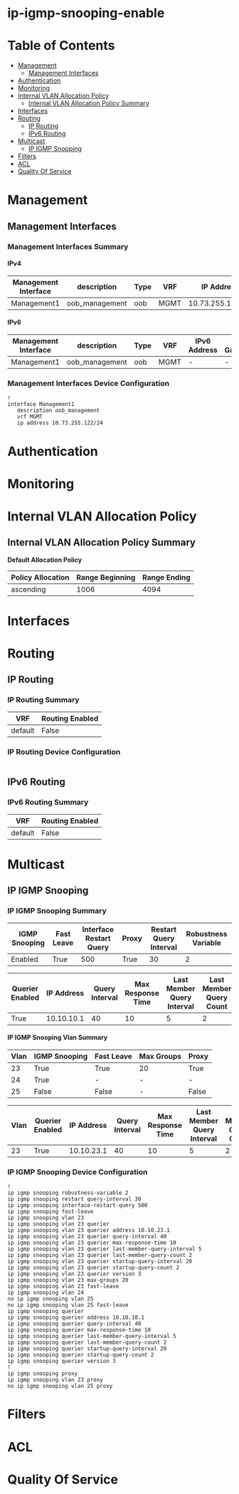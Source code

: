 # ip-igmp-snooping-enable
# Table of Contents

- [Management](#management)
  - [Management Interfaces](#management-interfaces)
- [Authentication](#authentication)
- [Monitoring](#monitoring)
- [Internal VLAN Allocation Policy](#internal-vlan-allocation-policy)
  - [Internal VLAN Allocation Policy Summary](#internal-vlan-allocation-policy-summary)
- [Interfaces](#interfaces)
- [Routing](#routing)
  - [IP Routing](#ip-routing)
  - [IPv6 Routing](#ipv6-routing)
- [Multicast](#multicast)
  - [IP IGMP Snooping](#ip-igmp-snooping)
- [Filters](#filters)
- [ACL](#acl)
- [Quality Of Service](#quality-of-service)

# Management

## Management Interfaces

### Management Interfaces Summary

#### IPv4

| Management Interface | description | Type | VRF | IP Address | Gateway |
| -------------------- | ----------- | ---- | --- | ---------- | ------- |
| Management1 | oob_management | oob | MGMT | 10.73.255.122/24 | 10.73.255.2 |

#### IPv6

| Management Interface | description | Type | VRF | IPv6 Address | IPv6 Gateway |
| -------------------- | ----------- | ---- | --- | ------------ | ------------ |
| Management1 | oob_management | oob | MGMT | -  | - |

### Management Interfaces Device Configuration

```eos
!
interface Management1
   description oob_management
   vrf MGMT
   ip address 10.73.255.122/24
```

# Authentication

# Monitoring

# Internal VLAN Allocation Policy

## Internal VLAN Allocation Policy Summary

**Default Allocation Policy**

| Policy Allocation | Range Beginning | Range Ending |
| ------------------| --------------- | ------------ |
| ascending | 1006 | 4094 |

# Interfaces

# Routing

## IP Routing

### IP Routing Summary

| VRF | Routing Enabled |
| --- | --------------- |
| default | False |

### IP Routing Device Configuration

```eos
```

## IPv6 Routing

### IPv6 Routing Summary

| VRF | Routing Enabled |
| --- | --------------- |
| default | False |

# Multicast

## IP IGMP Snooping

### IP IGMP Snooping Summary

| IGMP Snooping | Fast Leave | Interface Restart Query | Proxy | Restart Query Interval | Robustness Variable |
| ------------- | ---------- | ----------------------- | ----- | ---------------------- | ------------------- |
| Enabled | True | 500 | True | 30 | 2 |

| Querier Enabled | IP Address | Query Interval | Max Response Time | Last Member Query Interval | Last Member Query Count | Startup Query Interval | Startup Query Count | Version |
| --------------- | ---------- | -------------- | ----------------- | -------------------------- | ----------------------- | ---------------------- | ------------------- | ------- |
| True | 10.10.10.1 | 40 | 10 | 5 | 2 | 20 | 2 | 3 |

#### IP IGMP Snooping Vlan Summary

| Vlan | IGMP Snooping | Fast Leave | Max Groups | Proxy |
| ---- | ------------- | ---------- | ---------- | ----- |
| 23 | True | True | 20 | True |
| 24 | True | - | - | - |
| 25 | False | False | - | False |

| Vlan | Querier Enabled | IP Address | Query Interval | Max Response Time | Last Member Query Interval | Last Member Query Count | Startup Query Interval | Startup Query Count | Version |
| ---- | --------------- | ---------- | -------------- | ----------------- | -------------------------- | ----------------------- | ---------------------- | ------------------- | ------- |
| 23 | True | 10.10.23.1 | 40 | 10 | 5 | 2 | 20 | 2 | 3 |

### IP IGMP Snooping Device Configuration

```eos
!
ip igmp snooping robustness-variable 2
ip igmp snooping restart query-interval 30
ip igmp snooping interface-restart-query 500
ip igmp snooping fast-leave
ip igmp snooping vlan 23
ip igmp snooping vlan 23 querier
ip igmp snooping vlan 23 querier address 10.10.23.1
ip igmp snooping vlan 23 querier query-interval 40
ip igmp snooping vlan 23 querier max-response-time 10
ip igmp snooping vlan 23 querier last-member-query-interval 5
ip igmp snooping vlan 23 querier last-member-query-count 2
ip igmp snooping vlan 23 querier startup-query-interval 20
ip igmp snooping vlan 23 querier startup-query-count 2
ip igmp snooping vlan 23 querier version 3
ip igmp snooping vlan 23 max-groups 20
ip igmp snooping vlan 23 fast-leave
ip igmp snooping vlan 24
no ip igmp snooping vlan 25
no ip igmp snooping vlan 25 fast-leave
ip igmp snooping querier
ip igmp snooping querier address 10.10.10.1
ip igmp snooping querier query-interval 40
ip igmp snooping querier max-response-time 10
ip igmp snooping querier last-member-query-interval 5
ip igmp snooping querier last-member-query-count 2
ip igmp snooping querier startup-query-interval 20
ip igmp snooping querier startup-query-count 2
ip igmp snooping querier version 3
!
ip igmp snooping proxy
ip igmp snooping vlan 23 proxy
no ip igmp snooping vlan 25 proxy
```

# Filters

# ACL

# Quality Of Service
